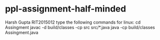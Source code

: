 # ppl-assignment-half-minded
Harsh Gupta
RIT2015012
type the following commands for linux:
cd Assingment
javac -d build/classes -cp src src/*.java
java -cp build/classes Assingment.java
